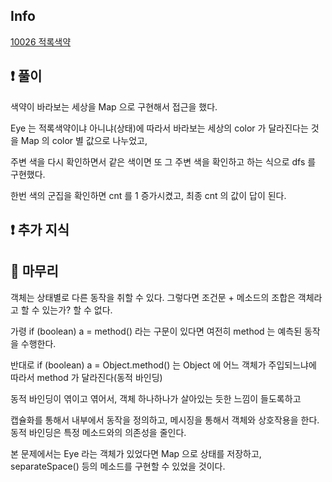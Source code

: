 ## Info
<a href="https://www.acmicpc.net/problem/10026" rel="nofollow">10026 적록색약</a>

## ❗ 풀이

색약이 바라보는 세상을 Map 으로 구현해서 접근을 했다.

Eye 는 적록색약이냐 아니냐(상태)에 따라서 바라보는 세상의 color 가 달라진다는 것을 Map 의 color 별 값으로 나누었고,

주변 색을 다시 확인하면서 같은 색이면 또 그 주변 색을 확인하고 하는 식으로 dfs 를 구현했다.

한번 색의 군집을 확인하면 cnt 를 1 증가시켰고, 최종 cnt 의 값이 답이 된다.

## ❗ 추가 지식


## 🙂 마무리

객체는 상태별로 다른 동작을 취할 수 있다. 그렇다면 조건문 + 메소드의 조합은 객체라고 할 수 있는가? 할 수 없다.

가령 if (boolean) a = method() 라는 구문이 있다면 여전히 method 는 예측된 동작을 수행한다.

반대로 if (boolean) a = Object.method() 는 Object 에 어느 객체가 주입되느냐에 따라서 method 가 달라진다(동적 바인딩)

동적 바인딩이 엮이고 엮어서, 객체 하나하나가 살아있는 듯한 느낌이 들도록하고

캡슐화를 통해서 내부에서 동작을 정의하고, 메시징을 통해서 객체와 상호작용을 한다. 동적 바인딩은 특정 메소드와의 의존성을 줄인다.

본 문제에서는 Eye 라는 객체가 있었다면 Map 으로 상태를 저장하고, separateSpace() 등의 메소드를 구현할 수 있었을 것이다.